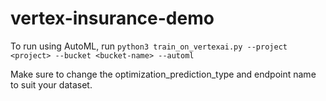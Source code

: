 # vertex-insurance-demo

To run using AutoML, run
`python3 train_on_vertexai.py --project <project> --bucket <bucket-name> --automl`

Make sure to change the optimization_prediction_type and endpoint name to suit your dataset.
